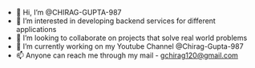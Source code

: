 - 👋 Hi, I’m @CHIRAG-GUPTA-987
- 👀 I’m interested in developing backend services for different applications
- 💞️ I’m looking to collaborate on projects that solve real world problems
- 🌱 I’m currently working on my Youtube Channel @Chirag-Gupta-987
- 📫 Anyone can reach me through my mail - gchirag120@gmail.com

<!---
CHIRAG-GUPTA-987/CHIRAG-GUPTA-987 is a ✨ special ✨ repository because its `README.md` (this file) appears on your GitHub profile.
You can click the Preview link to take a look at your changes.
--->
